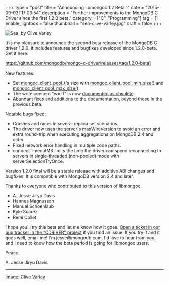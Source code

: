 +++
type = "post"
title = "Announcing libmongoc 1.2 Beta 1"
date = "2015-09-03T17:03:54"
description = "Further improvements to the MongoDB C Driver since the first 1.2.0 beta."
category = ["C", "Programming"]
tag = []
enable_lightbox = false
thumbnail = "sea-clive-varley.jpg"
draft = false
+++

<p><img style="display:block; margin-left:auto; margin-right:auto;" src="sea-clive-varley.jpg" alt="Sea, by Clive Varley" title="Sea, by Clive Varley" /></p>
<p>It is my pleasure to announce the second beta release of the MongoDB C driver
1.2.0. It includes features and bugfixes developed since 1.2.0-beta. Get it here:</p>
<p><a href="https://github.com/mongodb/mongo-c-driver/releases/tag/1.2.0-beta1">https://github.com/mongodb/mongo-c-driver/releases/tag/1.2.0-beta1</a></p>
<p>New features:</p>
<ul>
<li>Set <a href="http://mongoc.org/libmongoc/current/mongoc_client_pool_t.html">mongoc_client_pool_t</a>'s size with <a href="http://mongoc.org/libmongoc/current/mongoc_client_pool_min_size.html">mongoc_client_pool_min_size()</a> and <a href="http://mongoc.org/libmongoc/current/mongoc_client_pool_max_size.html">mongoc_client_pool_max_size()</a>.</li>
<li>The write concern "w=-1" is now <a href="http://mongoc.org/libmongoc/current/mongoc_write_concern_t.html">documented as obsolete</a>.</li>
<li>Abundant fixes and additions to the documentation, beyond those in the
   previous beta.</li>
</ul>
<p>Notable bugs fixed:</p>
<ul>
<li>Crashes and races in several replica set scenarios.</li>
<li>The driver now uses the server's maxWireVersion to avoid an error and
   extra round-trip when executing aggregations on MongoDB 2.4 and older.</li>
<li>Fixed network error handling in multiple code paths.</li>
<li>connectTimeoutMS limits the time the driver can spend reconnecting to
   servers in single-threaded (non-pooled) mode with serverSelectionTryOnce.</li>
</ul>
<p>Version 1.2.0 final will be a stable release with additive ABI changes and
bugfixes. It is compatible with MongoDB version 2.4 and later.</p>
<p>Thanks to everyone who contributed to this version of libmongoc.</p>
<ul>
<li>A. Jesse Jiryu Davis</li>
<li>Hannes Magnusson</li>
<li>Manuel Schoenlaub</li>
<li>Kyle Suarez</li>
<li>Remi Collet</li>
</ul>
<p>I hope you'll try this beta and let me know how it goes. <a href="https://jira.mongodb.org/browse/CDRIVER/">Open a ticket in our bug tracker in the "CDRIVER" project</a> if you find an issue. If you try it and it goes well, email me! I'm jesse@mongodb.com. I'd love to hear from you, and I need to know how the beta period is going for libmongoc users.</p>
<p>Peace,</p>
<p>A. Jesse Jiryu Davis</p>
<hr />
<p><span style="color:gray"><a href="https://www.flickr.com/photos/100732098@N06/18166358058">Image: Clive Varley</a></span></p>
